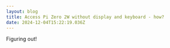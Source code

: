 ```yaml
---
layout: blog
title: Access Pi Zero 2W without display and keyboard - how?
date: 2024-12-04T15:22:19.036Z
---
```

F﻿iguring out!